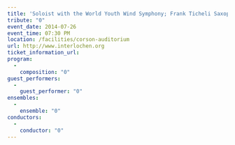 ```yaml
---
title: 'Soloist with the World Youth Wind Symphony; Frank Ticheli Saxophone Concerto'
tribute: "0"
event_date: 2014-07-26
event_time: 07:30 PM
location: /facilities/corson-auditorium
url: http://www.interlochen.org
ticket_information_url: 
program: 
  -
    composition: "0"
guest_performers: 
  -
    guest_performer: "0"
ensembles: 
  -
    ensemble: "0"
conductors: 
  -
    conductor: "0"
---
```

